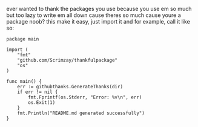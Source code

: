 ever wanted to thank the packages you use because you use em so much but too lazy to write em all down cause theres so much cause youre a package noob? this make it easy, just import it and for example, call it like so:

```
package main

import (
	"fmt"
	"github.com/Scrimzay/thankfulpackage"
	"os"
)

func main() {
	err := githubthanks.GenerateThanks(dir)
	if err != nil {
		fmt.Fprintf(os.Stderr, "Error: %v\n", err)
		os.Exit(1)
	}
	fmt.Println("README.md generated successfully")
}
```
